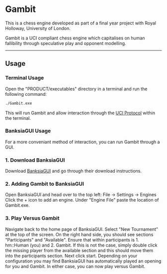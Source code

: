 # **Gambit**  
This is a chess engine developed as part of a final year project with Royal Holloway, University of London.

Gambit is a UCI compliant chess engine which capitalises on human fallibility through speculative play and opponent modelling.

---

## **Usage**  

### **Terminal Usage**
Open the "PRODUCT/executables" directory in a terminal and run the following command:
```bash
./Gambit.exe
```
This will run Gambit and allow interaction through the [UCI Protocol](https://backscattering.de/chess/uci/) within the terminal.

### **BanksiaGUI Usage**
For a more conveniant method of interaction, you can run Gambit through a GUI.

### 1. **Download BanksiaGUI**
Download [BanksiaGUI](https://banksiagui.com/download/) and go through their download instructions.

### 2. **Adding Gambit to BanksiaGUI**
Open BanksiaGUI and head over to the top left: File -> Settings -> Engines
Click the + icon to add an engine.
Under "Engine File" paste the location of Gambit.exe.

### 3. **Play Versus Gambit**
Navigate back to the home page of BanksiaGUI.
Select "New Tournament" at the top of the screen.
On the right hand side, you should see sections "Participants" and "Available".
Ensure that within participants is 1. hm::Human (you) and 2. Gambit.
If this is not the case, simply double click the missing player from the available section and this should move them into the participants section.
Next click start.
Depending on your configuration you may find BanksiaGUI has automatically played an opening for you and Gambit.
In either case, you can now play versus Gambit.